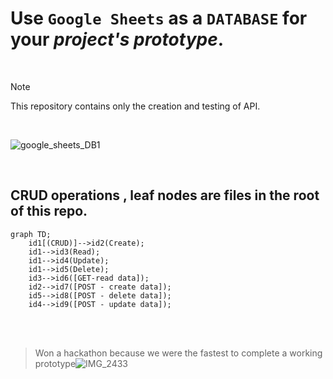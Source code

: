 # Use `Google Sheets` as a `DATABASE` for your *project's prototype*.

</br>

> [!NOTE]
> This repository contains only the creation and testing of API.

</br>

![google_sheets_DB1](https://github.com/shrsyc/google_sheets_DB/assets/99862109/dcc26a5f-ecce-41fc-ac89-392b74997c39)

</br>

## CRUD operations , leaf nodes are files in the root of this repo.

```mermaid
graph TD;
    id1[(CRUD)]-->id2(Create);
    id1-->id3(Read);
    id1-->id4(Update);
    id1-->id5(Delete);
    id3-->id6([GET-read data]);
    id2-->id7([POST - create data]);
    id5-->id8([POST - delete data]);
    id4-->id9([POST - update data]);
```

</br>
</br>

> Won a hackathon because we were the fastest to complete a working prototype![IMG_2433](https://github.com/shrsyc/google_sheets_DB/assets/99862109/ba33235e-918e-4a84-9d04-56138bac7a70)


